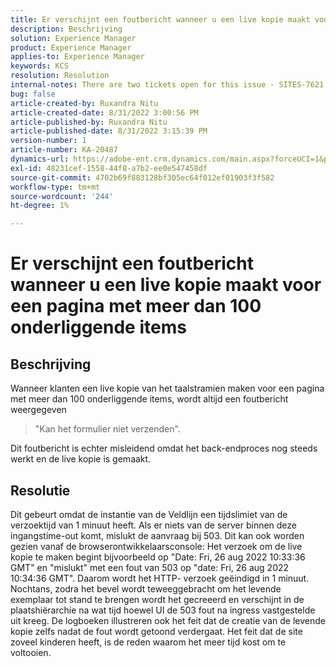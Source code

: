 ```yaml
---
title: Er verschijnt een foutbericht wanneer u een live kopie maakt voor een pagina met meer dan 100 onderliggende items
description: Beschrijving
solution: Experience Manager
product: Experience Manager
applies-to: Experience Manager
keywords: KCS
resolution: Resolution
internal-notes: There are two tickets open for this issue - SITES-7621 and SITES-7668
bug: false
article-created-by: Ruxandra Nitu
article-created-date: 8/31/2022 3:00:56 PM
article-published-by: Ruxandra Nitu
article-published-date: 8/31/2022 3:15:39 PM
version-number: 1
article-number: KA-20487
dynamics-url: https://adobe-ent.crm.dynamics.com/main.aspx?forceUCI=1&pagetype=entityrecord&etn=knowledgearticle&id=56d1d4b4-3d29-ed11-9db1-0022480861dd
exl-id: 48231cef-1558-44f8-a7b2-ee0e547458df
source-git-commit: 4702b69f883128bf305ec64f012ef01903f3f582
workflow-type: tm+mt
source-wordcount: '244'
ht-degree: 1%

---
```


# Er verschijnt een foutbericht wanneer u een live kopie maakt voor een pagina met meer dan 100 onderliggende items

## Beschrijving


Wanneer klanten een live kopie van het taalstramien maken voor een pagina met meer dan 100 onderliggende items, wordt altijd een foutbericht weergegeven


> &quot;Kan het formulier niet verzenden&quot;.


Dit foutbericht is echter misleidend omdat het back-endproces nog steeds werkt en de live kopie is gemaakt.


## Resolutie


Dit gebeurt omdat de instantie van de Veldlijn een tijdslimiet van de verzoektijd van 1 minuut heeft.
Als er niets van de server binnen deze ingangstime-out komt, mislukt de aanvraag bij 503.
Dit kan ook worden gezien vanaf de browserontwikkelaarsconsole: Het verzoek om de live kopie te maken begint bijvoorbeeld op &quot;Date: Fri, 26 aug 2022 10:33:36 GMT&quot; en &quot;mislukt&quot; met een fout van 503 op &quot;date: Fri, 26 aug 2022 10:34:36 GMT&quot;. Daarom wordt het HTTP- verzoek geëindigd in 1 minuut.
Nochtans, zodra het bevel wordt teweeggebracht om het levende exemplaar tot stand te brengen wordt het gecreeerd en verschijnt in de plaatshiërarchie na wat tijd hoewel UI de 503 fout na ingress vastgestelde uit kreeg. De logboeken illustreren ook het feit dat de creatie van de levende kopie zelfs nadat de fout wordt getoond verdergaat. Het feit dat de site zoveel kinderen heeft, is de reden waarom het meer tijd kost om te voltooien.

